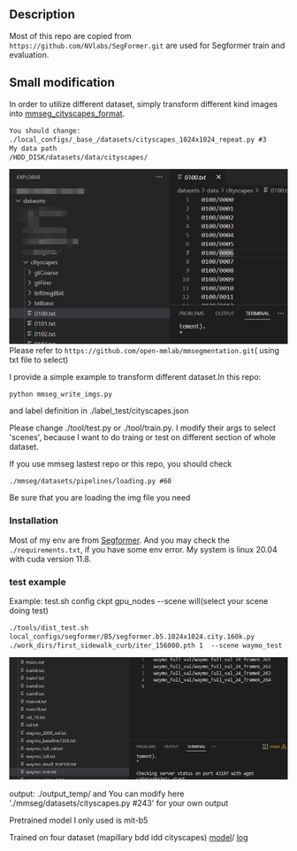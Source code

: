 ## Description
Most of this repo are copied from ```https://github.com/NVlabs/SegFormer.git``` 
are used for Segformer train and evaluation.
## Small modification
In order to utilize different dataset, simply transform different kind images into [mmseg_cityscapes_format](https://github.com/open-mmlab/mmsegmentation.git). 
```
You should change: ./local_configs/_base_/datasets/cityscapes_1024x1024_repeat.py #3 
My data path
/HDD_DISK/datasets/data/cityscapes/
```
![](./example1.jpg)
Please refer to ```https://github.com/open-mmlab/mmsegmentation.git```( using txt file to select)

I provide a simple example to transform different dataset.In this repo: 

```
python mmseg_write_imgs.py
```
and label definition in ./label_test/cityscapes.json

Please change ./tool/test.py or ./tool/train.py. I modify their args to select 'scenes', because I want to do traing or test on different section of whole dataset.

If you use mmseg lastest repo or this repo, you should check
```
./mmseg/datasets/pipelines/loading.py #60
```
Be sure that you are loading the img file you need

### Installation
Most of my env are from [Segformer](https://github.com/NVlabs/SegFormer.git).
And you may check the ```./requirements.txt```, if you have some env error. My system is linux 20.04 with cuda version 11.8.

### test example
Example:  test.sh config ckpt gpu_nodes --scene will(select your scene doing test)


```
./tools/dist_test.sh local_configs/segformer/B5/segformer.b5.1024x1024.city.160k.py ./work_dirs/first_sidewalk_curb/iter_156000.pth 1  --scene waymo_test
```

![](./example2.jpg)

output: ./output_temp/ and You can modify here './mmseg/datasets/cityscapes.py #243' for your own output

Pretrained model I only used is mit-b5

Trained on four dataset (mapillary bdd idd cityscapes)
[model](https://drive.google.com/file/d/1upd5UJmH7ywloEyJZifY_Frs4IxkRojb/view?usp=drive_link)/
[log](https://drive.google.com/file/d/1Z8uFO_bprKqVndSfUpKu8qdPADYDp9ID/view?usp=drive_link)
